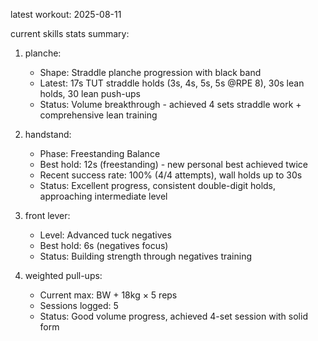 latest workout: 2025-08-11

current skills stats summary: 
1. planche: 
   - Shape: Straddle planche progression with black band
   - Latest: 17s TUT straddle holds (3s, 4s, 5s, 5s @RPE 8), 30s lean holds, 30 lean push-ups
   - Status: Volume breakthrough - achieved 4 sets straddle work + comprehensive lean training

2. handstand: 
   - Phase: Freestanding Balance
   - Best hold: 12s (freestanding) - new personal best achieved twice
   - Recent success rate: 100% (4/4 attempts), wall holds up to 30s
   - Status: Excellent progress, consistent double-digit holds, approaching intermediate level

3. front lever: 
   - Level: Advanced tuck negatives  
   - Best hold: 6s (negatives focus)
   - Status: Building strength through negatives training

4. weighted pull-ups: 
   - Current max: BW + 18kg × 5 reps
   - Sessions logged: 5
   - Status: Good volume progress, achieved 4-set session with solid form